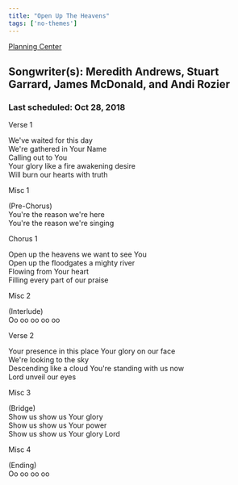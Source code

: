 ```yaml
---
title: "Open Up The Heavens"
tags: ['no-themes']
---
```


[Planning Center](https://services.planningcenteronline.com/songs/14538699)

## Songwriter(s): Meredith Andrews, Stuart Garrard, James McDonald, and Andi Rozier
### Last scheduled: Oct 28, 2018          

Verse 1  
  
We've waited for this day  
We're gathered in Your Name  
Calling out to You  
Your glory like a fire awakening desire  
Will burn our hearts with truth  
  
Misc 1  
  
(Pre-Chorus)  
You're the reason we're here  
You're the reason we're singing  
  
Chorus 1  
  
Open up the heavens we want to see You  
Open up the floodgates a mighty river  
Flowing from Your heart  
Filling every part of our praise  
  
Misc 2  
  
(Interlude)  
Oo oo oo oo oo  
  
Verse 2  
  
Your presence in this place Your glory on our face  
We're looking to the sky  
Descending like a cloud You're standing with us now  
Lord unveil our eyes  
  
Misc 3  
  
(Bridge)  
Show us show us Your glory  
Show us show us Your power  
Show us show us Your glory Lord  
  
Misc 4  
  
(Ending)  
Oo oo oo oo
